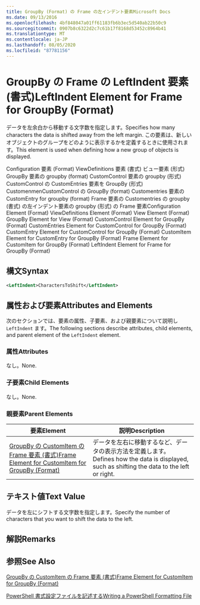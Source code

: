 ```yaml
---
title: GroupBy (Format) の Frame の左インデント要素Microsoft Docs
ms.date: 09/13/2016
ms.openlocfilehash: 4bf848047a01ff61183fb6b3ec5d540ab22b50c9
ms.sourcegitcommit: 0907b8c6322d2c7c61b17f8168d53452c8964b41
ms.translationtype: MT
ms.contentlocale: ja-JP
ms.lasthandoff: 08/05/2020
ms.locfileid: "87781156"
---
```

# <a name="leftindent-element-for-frame-for-groupby-format"></a><span data-ttu-id="38ce4-102">GroupBy の Frame の LeftIndent 要素 (書式)</span><span class="sxs-lookup"><span data-stu-id="38ce4-102">LeftIndent Element for Frame for GroupBy (Format)</span></span>

<span data-ttu-id="38ce4-103">データを左余白から移動する文字数を指定します。</span><span class="sxs-lookup"><span data-stu-id="38ce4-103">Specifies how many characters the data is shifted away from the left margin.</span></span> <span data-ttu-id="38ce4-104">この要素は、新しいオブジェクトのグループをどのように表示するかを定義するときに使用されます。</span><span class="sxs-lookup"><span data-stu-id="38ce4-104">This element is used when defining how a new group of objects is displayed.</span></span>

<span data-ttu-id="38ce4-105">Configuration 要素 (Format) ViewDefinitions 要素 (書式) ビュー要素 (形式) GroupBy 要素の groupby (format) CustomControl 要素の groupby (形式) CustomControl の CustomEntries 要素を GroupBy (形式) CustomenmenCustomControl の GroupBy (format) Customentries 要素の CustomEntry for groupby (format) Frame 要素の Customentries の groupby (書式) の左インデント要素の groupby (形式) の Frame 要素</span><span class="sxs-lookup"><span data-stu-id="38ce4-105">Configuration Element (Format) ViewDefinitions Element (Format) View Element (Format) GroupBy Element for View (Format) CustomControl Element for GroupBy (Format) CustomEntries Element for CustomControl for GroupBy (Format) CustomEntry Element for CustomControl for GroupBy (Format) CustomItem Element for CustomEntry for GroupBy (Format) Frame Element for CustomItem for GroupBy (Format) LeftIndent Element for Frame for GroupBy (Format)</span></span>

## <a name="syntax"></a><span data-ttu-id="38ce4-106">構文</span><span class="sxs-lookup"><span data-stu-id="38ce4-106">Syntax</span></span>

```xml
<LeftIndent>CharactersToShift</LeftIndent>
```

## <a name="attributes-and-elements"></a><span data-ttu-id="38ce4-107">属性および要素</span><span class="sxs-lookup"><span data-stu-id="38ce4-107">Attributes and Elements</span></span>

<span data-ttu-id="38ce4-108">次のセクションでは、要素の属性、子要素、および親要素について説明し `LeftIndent` ます。</span><span class="sxs-lookup"><span data-stu-id="38ce4-108">The following sections describe attributes, child elements, and parent element of the `LeftIndent` element.</span></span>

### <a name="attributes"></a><span data-ttu-id="38ce4-109">属性</span><span class="sxs-lookup"><span data-stu-id="38ce4-109">Attributes</span></span>

<span data-ttu-id="38ce4-110">なし。</span><span class="sxs-lookup"><span data-stu-id="38ce4-110">None.</span></span>

### <a name="child-elements"></a><span data-ttu-id="38ce4-111">子要素</span><span class="sxs-lookup"><span data-stu-id="38ce4-111">Child Elements</span></span>

<span data-ttu-id="38ce4-112">なし。</span><span class="sxs-lookup"><span data-stu-id="38ce4-112">None.</span></span>

### <a name="parent-elements"></a><span data-ttu-id="38ce4-113">親要素</span><span class="sxs-lookup"><span data-stu-id="38ce4-113">Parent Elements</span></span>

|<span data-ttu-id="38ce4-114">要素</span><span class="sxs-lookup"><span data-stu-id="38ce4-114">Element</span></span>|<span data-ttu-id="38ce4-115">説明</span><span class="sxs-lookup"><span data-stu-id="38ce4-115">Description</span></span>|
|-------------|-----------------|
|[<span data-ttu-id="38ce4-116">GroupBy の CustomItem の Frame 要素 (書式)</span><span class="sxs-lookup"><span data-stu-id="38ce4-116">Frame Element for CustomItem for GroupBy (Format)</span></span>](./frame-element-for-customitem-for-groupby-format.md)|<span data-ttu-id="38ce4-117">データを左右に移動するなど、データの表示方法を定義します。</span><span class="sxs-lookup"><span data-stu-id="38ce4-117">Defines how the data is displayed, such as shifting the data to the left or right.</span></span>|

## <a name="text-value"></a><span data-ttu-id="38ce4-118">テキスト値</span><span class="sxs-lookup"><span data-stu-id="38ce4-118">Text Value</span></span>

<span data-ttu-id="38ce4-119">データを左にシフトする文字数を指定します。</span><span class="sxs-lookup"><span data-stu-id="38ce4-119">Specify the number of characters that you want to shift the data to the left.</span></span>

## <a name="remarks"></a><span data-ttu-id="38ce4-120">解説</span><span class="sxs-lookup"><span data-stu-id="38ce4-120">Remarks</span></span>

## <a name="see-also"></a><span data-ttu-id="38ce4-121">参照</span><span class="sxs-lookup"><span data-stu-id="38ce4-121">See Also</span></span>

[<span data-ttu-id="38ce4-122">GroupBy の CustomItem の Frame 要素 (書式)</span><span class="sxs-lookup"><span data-stu-id="38ce4-122">Frame Element for CustomItem for GroupBy (Format)</span></span>](./frame-element-for-customitem-for-groupby-format.md)

[<span data-ttu-id="38ce4-123">PowerShell 書式設定ファイルを記述する</span><span class="sxs-lookup"><span data-stu-id="38ce4-123">Writing a PowerShell Formatting File</span></span>](./writing-a-powershell-formatting-file.md)
